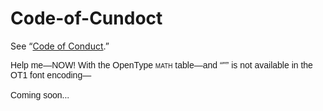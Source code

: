 # Code-of-Cundoct

See “[Code of Conduct](CODE_OF_CONDUCT.md).”

<p style="font-family: 'Source Sans Pro', Source-Sans-Pro, sans-serif;">Help me—NOW! With the OpenType <span style="font-variant-caps: all-small-caps;">MATH</span> table—and “"” is not available in the <span style="font-feature-settings: 'c2sc';">OT1</span> font encoding—<br><br>Coming soon...</p>
